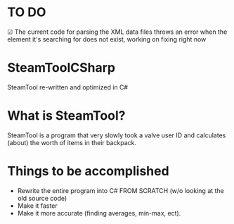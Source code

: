 # TO DO
&#x2611; The current code for parsing the XML data files throws an error when the element it's searching for does not exist, working on fixing right now

# SteamToolCSharp
SteamTool re-written and optimized in C#

# What is SteamTool?
SteamTool is a program that very slowly took a valve user ID and calculates (about) the worth of items in their backpack.

# Things to be accomplished
- Rewrite the entire program into C# FROM SCRATCH (w/o looking at the old source code)
- Make it faster
- Make it more accurate (finding averages, min-max, ect).
